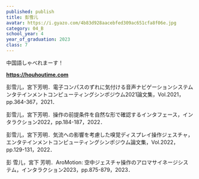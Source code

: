 ```yaml
---
published: publish
title: 彭雪儿
avatar: https://i.gyazo.com/4b83d928aacebfed309ac651cfa8f06e.jpg
category: 04_B
school_year: 4
year_of_graduation: 2023
class: 7
---
```

中国語しゃべれまーす！

**[h﻿ttps://houhoutime.com](https://houhoutime.com)**

彭雪儿，宮下芳明．電子コンパスのずれに気付ける音声ナビゲーションシステムンタテインメントコンピューティングシンポジウム2021論文集，Vol.2021，pp.364-367，2021．

彭雪儿，宮下芳明．操作の前提条件を自然な形で確認するインタフェース，インタラクション2022，pp.184-187，2022．

彭雪儿，宮下芳明．気流への影響を考慮した嗅覚ディスプレイ操作ジェスチャ，エンタテインメントコンピューティングシンポジウム論文集，Vol.2022，pp.129-131，2022．

彭 雪儿，宮下 芳明．AroMotion: 空中ジェスチャ操作のアロマサイネージシステム，インタラクション2023，pp.875-879，2023．